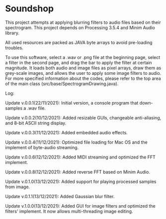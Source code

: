 # Soundshop
This project attempts at applying blurring filters to audio files based on their spectrogram. This project depends on Processing 3.5.4 and Minim Audio library.

All used resources are packed as JAVA byte arrays to avoid pre-loading troubles.

To use this software, select a .wav or .png file at the beginning page, select a filter in the second page, and drag the bar to apply the filter at certain magnitude.
It loads both audio and image files as pixel arrays, draw them as grey-scale images, and allows the user to apply some image filters to audio.
For more specified information about the codes, please refer to the top area of the main class (src/base/SpectrogramDrawing.java).

Log:

Update v.0.0.1(22/11/2021): Initial version, a console program that down-samples a .wav file.

Update v.0.0.2(10/12/2021): Added resizable GUIs, changeable anti-aliasing, and 8-bit ASCII string display.

Update v.0.0.3(11/12/2021): Added embedded audio effects.

Update v.0.0.4(11/12/2021): Optimized file loading for Mac OS and the implement of byte-audio streaming.

Update v.0.0.6(12/12/2021): Added MIDI streaming and optimized the FFT implement.

Update v.0.0.8(12/12/2021): Added reverse FFT based on Minim Audio.

Update v.0.1.0(13/12/2021): Added support for playing processed samples from image.

Update v.0.1.1(13/12/2021): Added Gaussian blur filter.

Update v.1.0.0(13/12/2021): Added GUI for image filters and optimized the filters' implement. It now allows multi-threading image editing.
